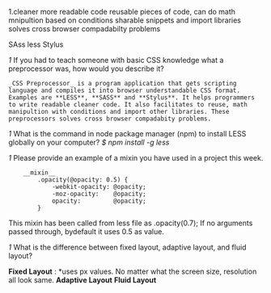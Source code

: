 1.cleaner more readable code
reusable pieces of code, can do math mnipultion based on conditions
sharable snippets and import libraries
solves cross browser compadabilty problems 

SAss
less
Stylus

_1_ If you had to teach someone with basic CSS knowledge what a preprocessor was, how would you describe it? 

    _CSS Preprocessor_ is a program application that gets scripting language and compiles it into browser understandable CSS format. Examples are **LESS**, **SASS** and **Stylus**. It helps programmers to write readable cleaner code. It also facilitates to reuse, math manipultion with conditions and import other libraries. These preprocessors solves cross browser compadabity problems.  

_1_ What is the command in node package manager (npm) to install LESS globally on your computer?
    _$ npm install -g less_

_1_ Please provide an example of a mixin you have used in a project this week.
   
        __mixin__
            .opacity(@opacity: 0.5) {
                -webkit-opacity: @opacity;
                -moz-opacity:    @opacity;
                opacity:         @opacity;
            }

 This mixin has been called from less file as .opacity(0.7); If no arguments passed through, bydefault it uses 0.5 as value. 

 _1_ What is the difference between fixed layout, adaptive layout, and fluid layout?

 **Fixed Layout** :
  *uses px values. No matter what the screen size, resolution all look same. 
 **Adaptive Layout**
 **Fluid Layout**